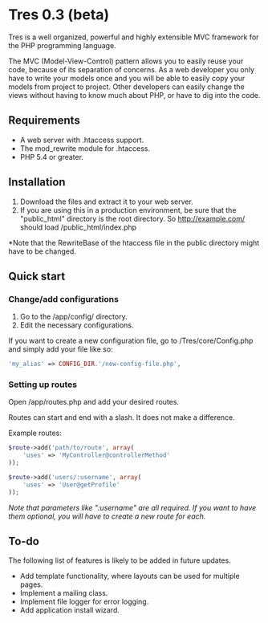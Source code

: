 # Tres 0.3 (beta)

Tres is a well organized, powerful and highly extensible MVC framework for the 
PHP programming language.

The MVC (Model-View-Control) pattern allows you to easily reuse your code, 
because of its separation of concerns. As a web developer you only have 
to write your models once and you will be able to easily copy your models from 
project to project. Other developers can easily change the views without 
having to know much about PHP, or have to dig into the code.


## Requirements
- A web server with .htaccess support.
- The mod_rewrite module for .htaccess.
- PHP 5.4 or greater.


## Installation
1. Download the files and extract it to your web server.
2. If you are using this in a production environment, be sure that the
   "public_html" directory is the root directory.
   So http://example.com/ should load /public_html/index.php


*Note that the RewriteBase of the htaccess file in the public directory might 
have to be changed.


## Quick start
### Change/add configurations
1. Go to the /app/config/ directory.
2. Edit the necessary configurations.

If you want to create a new configuration file, go to /Tres/core/Config.php and 
simply add your file like so:
```php
'my_alias' => CONFIG_DIR.'/new-config-file.php',
```


### Setting up routes
Open /app/routes.php and add your desired routes.

Routes can start and end with a slash. It does not make a difference.

Example routes:
```php
$route->add('path/to/route', array(
    'uses' => 'MyController@controllerMethod'
));
```

```php
$route->add('users/:username', array(
    'uses' => 'User@getProfile'
));
```
*Note that parameters like ":username" are all required. If you want to have 
them optional, you will have to create a new route for each.*

## To-do
The following list of features is likely to be added in future updates.

- Add template functionality, where layouts can be used for multiple pages.
- Implement a mailing class.
- Implement file logger for error logging.
- Add application install wizard.

